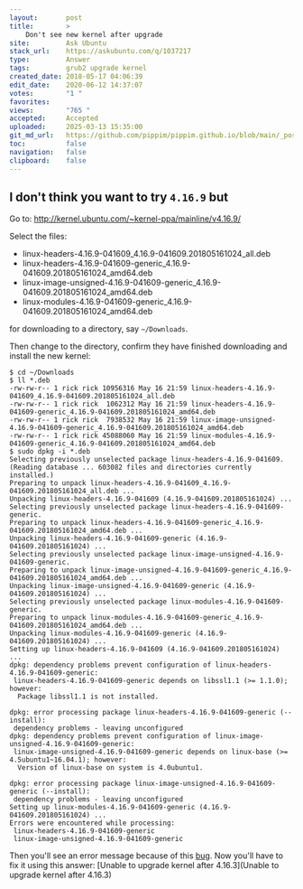 ```yaml
---
layout:       post
title:        >
    Don't see new kernel after upgrade
site:         Ask Ubuntu
stack_url:    https://askubuntu.com/q/1037217
type:         Answer
tags:         grub2 upgrade kernel
created_date: 2018-05-17 04:06:39
edit_date:    2020-06-12 14:37:07
votes:        "1 "
favorites:    
views:        "765 "
accepted:     Accepted
uploaded:     2025-03-13 15:35:00
git_md_url:   https://github.com/pippim/pippim.github.io/blob/main/_posts/2018/2018-05-17-Don_t-see-new-kernel-after-upgrade.md
toc:          false
navigation:   false
clipboard:    false
---
```


## I don't think you want to try `4.16.9` but

Go to: http://kernel.ubuntu.com/~kernel-ppa/mainline/v4.16.9/

Select the files:

-  linux-headers-4.16.9-041609_4.16.9-041609.201805161024_all.deb
-  linux-headers-4.16.9-041609-generic_4.16.9-041609.201805161024_amd64.deb
-  linux-image-unsigned-4.16.9-041609-generic_4.16.9-041609.201805161024_amd64.deb
-  linux-modules-4.16.9-041609-generic_4.16.9-041609.201805161024_amd64.deb

for downloading to a directory, say `~/Downloads`.

Then change to the directory, confirm they have finished downloading and install the new kernel:

``` 
$ cd ~/Downloads
$ ll *.deb
-rw-rw-r-- 1 rick rick 10956316 May 16 21:59 linux-headers-4.16.9-041609_4.16.9-041609.201805161024_all.deb
-rw-rw-r-- 1 rick rick  1062312 May 16 21:59 linux-headers-4.16.9-041609-generic_4.16.9-041609.201805161024_amd64.deb
-rw-rw-r-- 1 rick rick  7938532 May 16 21:59 linux-image-unsigned-4.16.9-041609-generic_4.16.9-041609.201805161024_amd64.deb
-rw-rw-r-- 1 rick rick 45088060 May 16 21:59 linux-modules-4.16.9-041609-generic_4.16.9-041609.201805161024_amd64.deb
$ sudo dpkg -i *.deb
Selecting previously unselected package linux-headers-4.16.9-041609.
(Reading database ... 603082 files and directories currently installed.)
Preparing to unpack linux-headers-4.16.9-041609_4.16.9-041609.201805161024_all.deb ...
Unpacking linux-headers-4.16.9-041609 (4.16.9-041609.201805161024) ...
Selecting previously unselected package linux-headers-4.16.9-041609-generic.
Preparing to unpack linux-headers-4.16.9-041609-generic_4.16.9-041609.201805161024_amd64.deb ...
Unpacking linux-headers-4.16.9-041609-generic (4.16.9-041609.201805161024) ...
Selecting previously unselected package linux-image-unsigned-4.16.9-041609-generic.
Preparing to unpack linux-image-unsigned-4.16.9-041609-generic_4.16.9-041609.201805161024_amd64.deb ...
Unpacking linux-image-unsigned-4.16.9-041609-generic (4.16.9-041609.201805161024) ...
Selecting previously unselected package linux-modules-4.16.9-041609-generic.
Preparing to unpack linux-modules-4.16.9-041609-generic_4.16.9-041609.201805161024_amd64.deb ...
Unpacking linux-modules-4.16.9-041609-generic (4.16.9-041609.201805161024) ...
Setting up linux-headers-4.16.9-041609 (4.16.9-041609.201805161024) ...
dpkg: dependency problems prevent configuration of linux-headers-4.16.9-041609-generic:
 linux-headers-4.16.9-041609-generic depends on libssl1.1 (>= 1.1.0); however:
  Package libssl1.1 is not installed.

dpkg: error processing package linux-headers-4.16.9-041609-generic (--install):
 dependency problems - leaving unconfigured
dpkg: dependency problems prevent configuration of linux-image-unsigned-4.16.9-041609-generic:
 linux-image-unsigned-4.16.9-041609-generic depends on linux-base (>= 4.5ubuntu1~16.04.1); however:
  Version of linux-base on system is 4.0ubuntu1.

dpkg: error processing package linux-image-unsigned-4.16.9-041609-generic (--install):
 dependency problems - leaving unconfigured
Setting up linux-modules-4.16.9-041609-generic (4.16.9-041609.201805161024) ...
Errors were encountered while processing:
 linux-headers-4.16.9-041609-generic
 linux-image-unsigned-4.16.9-041609-generic
```

Then you'll see an error message because of this [bug][1]. Now you'll have to fix it using this answer: [Unable to upgrade kernel after 4.16.3](Unable to upgrade kernel after 4.16.3)


  [1]: https://bugs.launchpad.net/ubuntu/+source/linux-base/+bug/1766851
